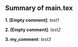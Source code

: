 Summary of main.tex
 ---
__1. [Empty comment]__: _test1_

__2. [Empty comment]__: _test2_

__3. my_comment__: _test3_

